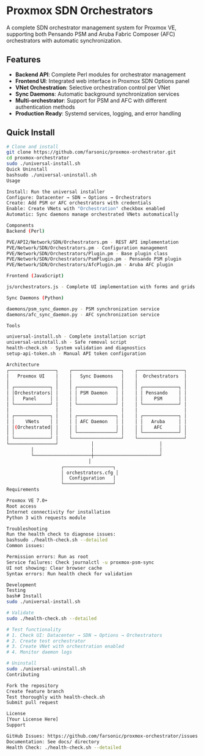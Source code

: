 # Proxmox SDN Orchestrators

A complete SDN orchestrator management system for Proxmox VE, supporting both Pensando PSM and Aruba Fabric Composer (AFC) orchestrators with automatic synchronization.

## Features

- **Backend API**: Complete Perl modules for orchestrator management
- **Frontend UI**: Integrated web interface in Proxmox SDN Options panel
- **VNet Orchestration**: Selective orchestration control per VNet
- **Sync Daemons**: Automatic background synchronization services
- **Multi-orchestrator**: Support for PSM and AFC with different authentication methods
- **Production Ready**: Systemd services, logging, and error handling

## Quick Install

```bash
# Clone and install
git clone https://github.com/farsonic/proxmox-orchestrator.git
cd proxmox-orchestrator
sudo ./universal-install.sh
Quick Uninstall
bashsudo ./universal-uninstall.sh
Usage

Install: Run the universal installer
Configure: Datacenter → SDN → Options → Orchestrators
Create: Add PSM or AFC orchestrators with credentials
Enable: Create VNets with "Orchestration" checkbox enabled
Automatic: Sync daemons manage orchestrated VNets automatically

Components
Backend (Perl)

PVE/API2/Network/SDN/Orchestrators.pm - REST API implementation
PVE/Network/SDN/Orchestrators.pm - Configuration management
PVE/Network/SDN/Orchestrators/Plugin.pm - Base plugin class
PVE/Network/SDN/Orchestrators/PsmPlugin.pm - Pensando PSM plugin
PVE/Network/SDN/Orchestrators/AfcPlugin.pm - Aruba AFC plugin

Frontend (JavaScript)

js/orchestrators.js - Complete UI implementation with forms and grids

Sync Daemons (Python)

daemons/psm_sync_daemon.py - PSM synchronization service
daemons/afc_sync_daemon.py - AFC synchronization service

Tools

universal-install.sh - Complete installation script
universal-uninstall.sh - Safe removal script
health-check.sh - System validation and diagnostics
setup-api-token.sh - Manual API token configuration

Architecture
┌─────────────────┐    ┌──────────────────┐    ┌─────────────────┐
│   Proxmox UI    │    │   Sync Daemons   │    │  Orchestrators  │
│                 │    │                  │    │                 │
│ ┌─────────────┐ │    │ ┌──────────────┐ │    │ ┌─────────────┐ │
│ │Orchestrators│ │    │ │ PSM Daemon   │ │    │ │ Pensando    │ │
│ │   Panel     │ │    │ │              │ │    │ │    PSM      │ │
│ └─────────────┘ │    │ └──────────────┘ │    │ └─────────────┘ │
│                 │    │                  │    │                 │
│ ┌─────────────┐ │    │ ┌──────────────┐ │    │ ┌─────────────┐ │
│ │    VNets    │ │    │ │ AFC Daemon   │ │    │ │   Aruba     │ │
│ │(Orchestrated│ │    │ │              │ │    │ │    AFC      │ │
│ │             │ │    │ └──────────────┘ │    │ └─────────────┘ │
│ └─────────────┘ │    └──────────────────┘    └─────────────────┘
└─────────────────┘            │                        │
         │                     │                        │
         └─────────────────────┼────────────────────────┘
                              │
                    ┌──────────────────┐
                    │ orchestrators.cfg │
                    │  Configuration   │
                    └──────────────────┘
Requirements

Proxmox VE 7.0+
Root access
Internet connectivity for installation
Python 3 with requests module

Troubleshooting
Run the health check to diagnose issues:
bashsudo ./health-check.sh --detailed
Common issues:

Permission errors: Run as root
Service failures: Check journalctl -u proxmox-psm-sync
UI not showing: Clear browser cache
Syntax errors: Run health check for validation

Development
Testing
bash# Install
sudo ./universal-install.sh

# Validate
sudo ./health-check.sh --detailed

# Test functionality
# 1. Check UI: Datacenter → SDN → Options → Orchestrators
# 2. Create test orchestrator
# 3. Create VNet with orchestration enabled
# 4. Monitor daemon logs

# Uninstall
sudo ./universal-uninstall.sh
Contributing

Fork the repository
Create feature branch
Test thoroughly with health-check.sh
Submit pull request

License
[Your License Here]
Support

GitHub Issues: https://github.com/farsonic/proxmox-orchestrator/issues
Documentation: See docs/ directory
Health Check: ./health-check.sh --detailed
